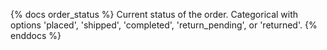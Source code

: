 {% docs order_status %}
Current status of the order. Categorical with options 'placed', 'shipped', 'completed', 'return_pending', or 'returned'.
{% enddocs %}
